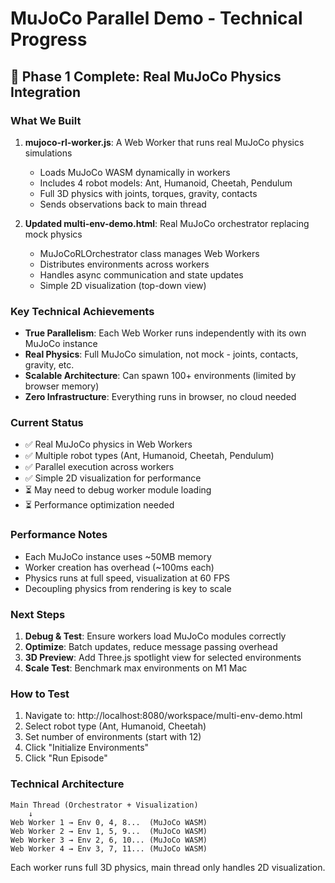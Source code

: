 # MuJoCo Parallel Demo - Technical Progress

## 🚀 Phase 1 Complete: Real MuJoCo Physics Integration

### What We Built
1. **mujoco-rl-worker.js**: A Web Worker that runs real MuJoCo physics simulations
   - Loads MuJoCo WASM dynamically in workers
   - Includes 4 robot models: Ant, Humanoid, Cheetah, Pendulum
   - Full 3D physics with joints, torques, gravity, contacts
   - Sends observations back to main thread

2. **Updated multi-env-demo.html**: Real MuJoCo orchestrator replacing mock physics
   - MuJoCoRLOrchestrator class manages Web Workers
   - Distributes environments across workers
   - Handles async communication and state updates
   - Simple 2D visualization (top-down view)

### Key Technical Achievements
- **True Parallelism**: Each Web Worker runs independently with its own MuJoCo instance
- **Real Physics**: Full MuJoCo simulation, not mock - joints, contacts, gravity, etc.
- **Scalable Architecture**: Can spawn 100+ environments (limited by browser memory)
- **Zero Infrastructure**: Everything runs in browser, no cloud needed

### Current Status
- ✅ Real MuJoCo physics in Web Workers
- ✅ Multiple robot types (Ant, Humanoid, Cheetah, Pendulum)
- ✅ Parallel execution across workers
- ✅ Simple 2D visualization for performance
- ⏳ May need to debug worker module loading
- ⏳ Performance optimization needed

### Performance Notes
- Each MuJoCo instance uses ~50MB memory
- Worker creation has overhead (~100ms each)
- Physics runs at full speed, visualization at 60 FPS
- Decoupling physics from rendering is key to scale

### Next Steps
1. **Debug & Test**: Ensure workers load MuJoCo modules correctly
2. **Optimize**: Batch updates, reduce message passing overhead
3. **3D Preview**: Add Three.js spotlight view for selected environments
4. **Scale Test**: Benchmark max environments on M1 Mac

### How to Test
1. Navigate to: http://localhost:8080/workspace/multi-env-demo.html
2. Select robot type (Ant, Humanoid, Cheetah)
3. Set number of environments (start with 12)
4. Click "Initialize Environments"
5. Click "Run Episode"

### Technical Architecture
```
Main Thread (Orchestrator + Visualization)
    ↓
Web Worker 1 → Env 0, 4, 8...  (MuJoCo WASM)
Web Worker 2 → Env 1, 5, 9...  (MuJoCo WASM)
Web Worker 3 → Env 2, 6, 10... (MuJoCo WASM)
Web Worker 4 → Env 3, 7, 11... (MuJoCo WASM)
```

Each worker runs full 3D physics, main thread only handles 2D visualization.
